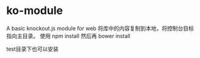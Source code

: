 # ko-module
A basic knockout.js module for web 
将库中的内容复制到本地，将控制台目标指向主目录。
使用 
npm install
然后再
bower install

test目录下也可以安装
